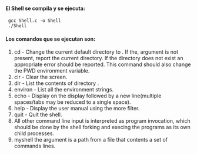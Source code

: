 #### El Shell se compila y se ejecuta:

     gcc Shell.c -o Shell
     ./Shell

#### Los comandos que se ejecutan son:


1. cd <directory> - Change the current default directory to <directory>. If the,<directory> argument is not present, report the current directory. If the directory does not exist an appropriate error should be reported. This command should also change the PWD environment variable.
2. clr - Clear the screen.               
3. dir <directory> - List the contents of directory <directory>.
4. environ - List all the environment strings.
5. echo <comment> - Display <comment> on the display followed by a new line(multiple spaces/tabs may be reduced to a single space).
6. help - Display the user manual using the more filter.
7. quit - Quit the shell.
8. All other command line input is interpreted as program invocation, which should be done by the shell forking and execing the programs as its own child processes.
9. myshell <batchfile> the argument is a path from a file that contents a set of commands lines.
